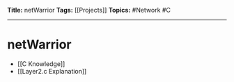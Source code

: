 **Title:** netWarrior
**Tags:** [[Projects]]
**Topics:** #Network #C 

---
# netWarrior
- [[C Knowledge]]
- [[Layer2.c Explanation]]